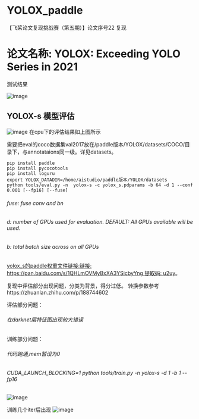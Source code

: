 # YOLOX_paddle
【飞桨论文复现挑战赛（第五期）】论文序号22 复现

论文名称: YOLOX: Exceeding YOLO Series in 2021
===========================
测试结果


![image](https://user-images.githubusercontent.com/26295563/133545014-2afcfa60-d994-48da-8ff1-536fc7346b27.png)

YOLOX-s 模型评估
-----------
![image](https://user-images.githubusercontent.com/26295563/138433867-f6e6d4e5-2a25-40e2-8b70-dc10684506c1.png)
在cpu下的评估结果如上图所示

需要把eval的coco数据集val2017放在/paddle版本/YOLOX/datasets/COCO/目录下，与annotataions同一级。详见datasets。

    pip install paddle
    pip install pycocotools
    pip install loguru
    export YOLOX_DATADIR=/home/aistudio/paddle版本/YOLOX/datasets
    python tools/eval.py -n  yolox-s -c yolox_s.pdparams -b 64 -d 1 --conf 0.001 [--fp16] [--fuse]

######   fuse: fuse conv and bn
######   d: number of GPUs used for evaluation. DEFAULT: All GPUs available will be used.
######   b: total batch size across on all GPUs

[yolox_s的paddle权重文件链接:链接: https://pan.baidu.com/s/1QHLmOVMyBxXA3YSicbyYng 提取码: u2uy]( https://pan.baidu.com/s/1QHLmOVMyBxXA3YSicbyYng)。

复现中评估部分出现问题，分类为背景，得分过低。
转换参数参考https://zhuanlan.zhihu.com/p/188744602

评估部分问题：

######   在darknet层特征图出现较大错误
训练部分问题：

######   代码跑通,mem暂设为0
######  CUDA_LAUNCH_BLOCKING=1 python tools/train.py -n yolox-s -d 1 -b 1 --fp16


![image](https://user-images.githubusercontent.com/26295563/142130686-e8871c34-a5b7-4009-8e61-932ba13a2b14.png)

训练几个iter后出现
![image](https://user-images.githubusercontent.com/26295563/143725770-924ccd0e-450a-4cbe-90df-c78685057ffd.png)
